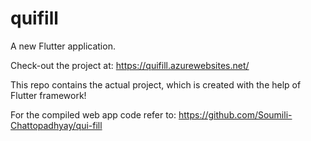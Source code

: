 # quifill

A new Flutter application.

Check-out the project at: https://quifill.azurewebsites.net/

This repo contains the actual project, which is created with the help of Flutter framework!

For the compiled web app code refer to: https://github.com/Soumili-Chattopadhyay/qui-fill
